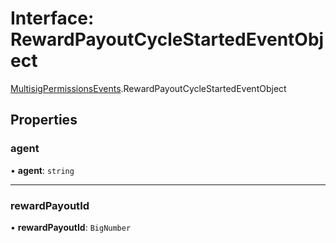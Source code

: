 # Interface: RewardPayoutCycleStartedEventObject

[MultisigPermissionsEvents](../modules/MultisigPermissionsEvents.md).RewardPayoutCycleStartedEventObject

## Properties

### agent

• **agent**: `string`

___

### rewardPayoutId

• **rewardPayoutId**: `BigNumber`
